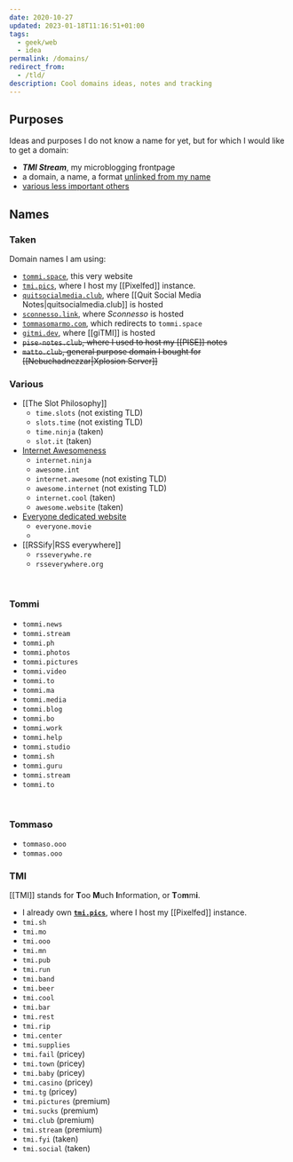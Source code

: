 ```yaml
---
date: 2020-10-27
updated: 2023-01-18T11:16:51+01:00
tags:
  - geek/web
  - idea
permalink: /domains/
redirect_from:
  - /tld/
description: Cool domains ideas, notes and tracking
---
```

[tommi.space]: https://tommi.space 'The virtual representation of Tommi’s mind'
[tommasomarmo.com]: https://tommasomarmo.com 'The virtual representation of Tommi’s mind'
[tmi.pics]: https://tmi.pics 'TMI Pics'
[quitsocialmedia.club]: https://quitsocialmedia.club 'Quit Social Media'
[sconnesso.link]: https://sconnesso.link 'Sconnesso'
## Purposes

Ideas and purposes I do not know a name for yet, but for which I would like to get a domain:
- **<cite>TMI Stream</cite>**, my microblogging frontpage
- a domain, a name, a format <u>unlinked from my name</u>
- [various less important others](#various)

## Names

### Taken

Domain names I am using:

- [`tommi.space`][tommi.space], this very website
- [`tmi.pics`][tmi.pics], where I host my [[Pixelfed]] instance.
- [`quitsocialmedia.club`][quitsocialmedia.club], where [[Quit Social Media Notes|quitsocialmedia.club]] is hosted
- [`sconnesso.link`][sconnesso.link], where <cite>Sconnesso</cite> is hosted
- [`tommasomarmo.com`][tommasomarmo.com], which redirects to `tommi.space`
- [`gitmi.dev`](https://gitmi.dev 'GiTMI'), where [[giTMI]] is hosted
- ~~`pise-notes.club`, where I used to host my [[PISE]] notes~~
- ~~`matto.club`, general purpose domain I bought for [[Nebuchadnezzar|Xplosion Server]]~~

### Various

- [[The Slot Philosophy]]
	- `time.slots` (not existing TLD)
	- `slots.time` (not existing TLD)
	- `time.ninja` (taken)
	- `slot.it` (taken)
- [Internet Awesomeness](https://tommi.space/internet-awesomeness 'Awesome websites — tommi.space')
	- `internet.ninja`
	- `awesome.int`
	- `internet.awesome` (not existing TLD)
	- `awesome.internet` (not existing TLD)
	- `internet.cool` (taken)
	- `awesome.website` (taken)
- [Everyone dedicated website](https://tommi.space/everyone 'Everyone short movie')
	- `everyone.movie`
	- 
- [[RSSify|RSS everywhere]]
	- `rsseverywhe.re`
	- `rsseverywhere.org`

<br>

### Tommi

- `tommi.news`
- `tommi.stream`
- `tommi.ph`
- `tommi.photos`
- `tommi.pictures`
- `tommi.video`
- `tommi.to`
- `tommi.ma`
- `tommi.media`
- `tommi.blog`
- `tommi.bo`
- `tommi.work`
- `tommi.help`
- `tommi.studio`
- `tommi.sh`
- `tommi.guru`
- `tommi.stream`
- `tommi.to`

<br>

### Tommaso

- `tommaso.ooo`
- `tommas.ooo`

### TMI

[[TMI]] stands for **T**oo **M**uch **I**nformation, or **T**o**m**m**i**.

- I already own [**`tmi.pics`**][tmi.pics], where I host my [[Pixelfed]] instance.
- `tmi.sh`
- `tmi.mo`
- `tmi.ooo`
- `tmi.mn`
- `tmi.pub`
- `tmi.run`
- `tmi.band`
- `tmi.beer`
- `tmi.cool`
- `tmi.bar`
- `tmi.rest`
- `tmi.rip`
- `tmi.center`
- `tmi.supplies`
- `tmi.fail` (pricey)
- `tmi.town` (pricey)
- `tmi.baby` (pricey)
- `tmi.casino` (pricey)
- `tmi.tg` (pricey)
- `tmi.pictures` (premium)
- `tmi.sucks` (premium)
- `tmi.club` (premium)
- `tmi.stream` (premium)
- `tmi.fyi` (taken)
- `tmi.social` (taken)
